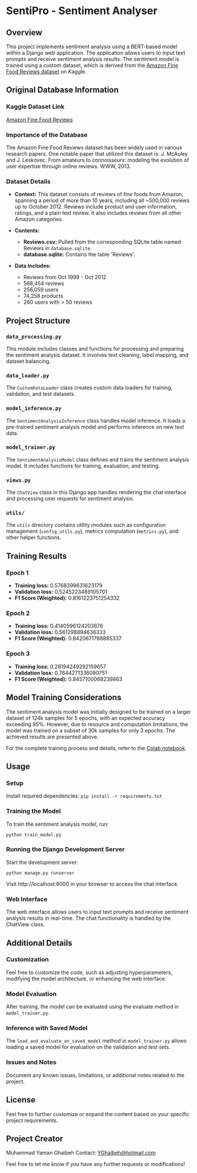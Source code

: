 # SentiPro - Sentiment Analyser

## Overview
This project implements sentiment analysis using a BERT-based model within a Django web application. The application allows users to input text prompts and receive sentiment analysis results. The sentiment model is trained using a custom dataset, which is derived from the [Amazon Fine Food Reviews dataset](https://www.kaggle.com/datasets/snap/amazon-fine-food-reviews) on Kaggle.

## Original Database Information

### Kaggle Dataset Link
[Amazon Fine Food Reviews](https://www.kaggle.com/datasets/snap/amazon-fine-food-reviews)

### Importance of the Database
The Amazon Fine Food Reviews dataset has been widely used in various research papers. One notable paper that utilized this dataset is:
J. McAuley and J. Leskovec. From amateurs to connoisseurs: modeling the evolution of user expertise through online reviews. WWW, 2013.


### Dataset Details
- **Context:**
  This dataset consists of reviews of fine foods from Amazon, spanning a period of more than 10 years, including all ~500,000 reviews up to October 2012. Reviews include product and user information, ratings, and a plain text review. It also includes reviews from all other Amazon categories.

- **Contents:**
  - **Reviews.csv:** Pulled from the corresponding SQLite table named Reviews in `database.sqlite`.
  - **database.sqlite:** Contains the table 'Reviews'.

- **Data Includes:**
  - Reviews from Oct 1999 - Oct 2012
  - 568,454 reviews
  - 256,059 users
  - 74,258 products
  - 260 users with > 50 reviews

## Project Structure

### `data_processing.py`
This module includes classes and functions for processing and preparing the sentiment analysis dataset. It involves text cleaning, label mapping, and dataset balancing.

### `data_loader.py`
The `CustomDataLoader` class creates custom data loaders for training, validation, and test datasets.

### `model_inference.py`
The `SentimentAnalysisInference` class handles model inference. It loads a pre-trained sentiment analysis model and performs inference on new text data.

### `model_trainer.py`
The `SentimentAnalysisModel` class defines and trains the sentiment analysis model. It includes functions for training, evaluation, and testing.

### `views.py`
The `ChatView` class in this Django app handles rendering the chat interface and processing user requests for sentiment analysis.

### `utils/`
The `utils` directory contains utility modules such as configuration management (`config_utils.py`), metrics computation (`metrics.py`), and other helper functions.

## Training Results

### Epoch 1
- **Training loss:** 0.5768399631623179
- **Validation loss:** 0.5245223489105701
- **F1 Score (Weighted):** 0.8161223751254332

### Epoch 2
- **Training loss:** 0.4140596124203876
- **Validation loss:** 0.561298894636333
- **F1 Score (Weighted):** 0.8420671788885337

### Epoch 3
- **Training loss:** 0.28194249292159657
- **Validation loss:** 0.7644271336090751
- **F1 Score (Weighted):** 0.8457100068239863


## Model Training Considerations

The sentiment analysis model was initially designed to be trained on a larger dataset of 124k samples for 5 epochs, with an expected accuracy exceeding 95%. However, due to resource and computation limitations, the model was trained on a subset of 30k samples for only 3 epochs. The achieved results are presented above.

For the complete training process and details, refer to the [Colab notebook](https://colab.research.google.com/drive/198m6I-ah7bSmfYBI6aOzshQedRtovEDv?usp=sharing).


## Usage

### Setup
Install required dependencies: `pip install -r requirements.txt`


### Training the Model
To train the sentiment analysis model, run:
```
python train_model.py
```

### Running the Django Development Server
Start the development server:
```
python manage.py runserver
```
Visit http://localhost:8000 in your browser to access the chat interface.


### Web Interface
The web interface allows users to input text prompts and receive sentiment analysis results in real-time. The chat functionality is handled by the ChatView class.


## Additional Details
### Customization
Feel free to customize the code, such as adjusting hyperparameters, modifying the model architecture, or enhancing the web interface.

### Model Evaluation
After training, the model can be evaluated using the evaluate method in `model_trainer.py`.

### Inference with Saved Model
The `load_and_evaluate_on_saved_model` method in `model_trainer.py` allows loading a saved model for evaluation on the validation and test sets.

### Issues and Notes
Document any known issues, limitations, or additional notes related to the project.

## License
Feel free to further customize or expand the content based on your specific project requirements.

## Project Creator
Muhammad Yaman Ghaibeh
Contact: YGhaibeh@hotmail.com

Feel free to let me know if you have any further requests or modifications!

